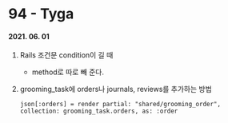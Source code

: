 94 - Tyga
========
#### 2021. 06. 01

1. Rails 조건문 condition이 길 때
    - method로 따로 빼 준다.

2. grooming_task에 orders나 journals, reviews를 추가하는 방법
    ```
    json[:orders] = render partial: "shared/grooming_order", collection: grooming_task.orders, as: :order
    ```